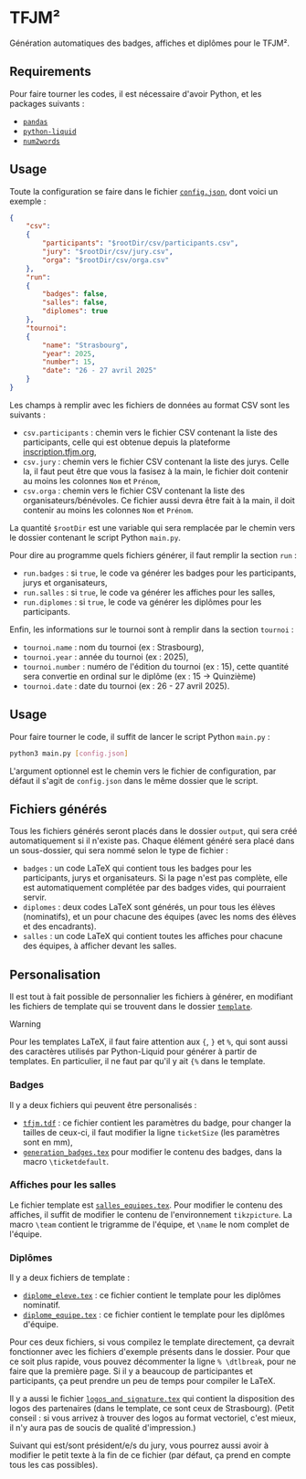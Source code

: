 # TFJM²


Génération automatiques des badges, affiches et diplômes pour le TFJM².


## Requirements

Pour faire tourner les codes, il est nécessaire d'avoir Python, et les packages suivants :
- [`pandas`](https://pypi.org/project/pandas/)
- [`python-liquid`](https://pypi.org/project/python-liquid/)
- [`num2words`](https://pypi.org/project/num2words/)


## Usage

Toute la configuration se faire dans le fichier [`config.json`](config.json), dont voici un exemple :

```json
{
    "csv":
    {
        "participants": "$rootDir/csv/participants.csv",
        "jury": "$rootDir/csv/jury.csv",
        "orga": "$rootDir/csv/orga.csv"
    },
    "run":
    {
        "badges": false,
        "salles": false,
        "diplomes": true
    },
    "tournoi":
    {
        "name": "Strasbourg",
        "year": 2025,
        "number": 15,
        "date": "26 - 27 avril 2025"
    }
}
```

Les champs à remplir avec les fichiers de données au format CSV sont les suivants :
- `csv.participants` : chemin vers le fichier CSV contenant la liste des participants, celle qui est obtenue depuis la plateforme [inscription.tfjm.org](https://inscription.tfjm.org/),
- `csv.jury` : chemin vers le fichier CSV contenant la liste des jurys. Celle la, il faut peut être que vous la fasisez à la main, le fichier doit contenir au moins les colonnes `Nom` et `Prénom`,
- `csv.orga` : chemin vers le fichier CSV contenant la liste des organisateurs/bénévoles. Ce fichier aussi devra être fait à la main, il doit contenir au moins les colonnes `Nom` et `Prénom`.

La quantité `$rootDir` est une variable qui sera remplacée par le chemin vers le dossier contenant le script Python `main.py`.

Pour dire au programme quels fichiers générer, il faut remplir la section `run` :

- `run.badges` : si `true`, le code va générer les badges pour les participants, jurys et organisateurs,
- `run.salles` : si `true`, le code va générer les affiches pour les salles,
- `run.diplomes` : si `true`, le code va générer les diplômes pour les participants.

Enfin, les informations sur le tournoi sont à remplir dans la section `tournoi` :
- `tournoi.name` : nom du tournoi (ex : Strasbourg),
- `tournoi.year` : année du tournoi (ex : 2025),
- `tournoi.number` : numéro de l'édition du tournoi (ex : 15), cette quantité sera convertie en ordinal sur le diplôme (ex : 15 -> Quinzième)
- `tournoi.date` : date du tournoi (ex : 26 - 27 avril 2025).


## Usage

Pour faire tourner le code, il suffit de lancer le script Python `main.py` :

```bash
python3 main.py [config.json]
```
L'argument optionnel est le chemin vers le fichier de configuration, par défaut il s'agit de `config.json` dans le même dossier que le script.


## Fichiers générés

Tous les fichiers générés seront placés dans le dossier `output`, qui sera créé automatiquement si il n'existe pas.
Chaque élément généré sera placé dans un sous-dossier, qui sera nommé selon le type de fichier :

- `badges` : un code LaTeX qui contient tous les badges pour les participants, jurys et organisateurs. Si la page n'est pas complète, elle est automatiquement complétée par des badges vides, qui pourraient servir.
- `diplomes` : deux codes LaTeX sont générés, un pour tous les élèves (nominatifs), et un pour chacune des équipes (avec les noms des élèves et des encadrants).
- `salles` : un code LaTeX qui contient toutes les affiches pour chacune des équipes, à afficher devant les salles.


## Personalisation

Il est tout à fait possible de personnalier les fichiers à générer, en modifiant les fichiers de template qui se trouvent dans le dossier [`template`](template).

> [!WARNING]
> Pour les templates LaTeX, il faut faire attention aux `{`, `}` et `%`, qui sont aussi des caractères utilisés par Python-Liquid pour générer à partir de templates.
> En particulier, il ne faut par qu'il y ait `{%` dans le template.

### Badges

Il y a deux fichiers qui peuvent être personalisés :
- [`tfjm.tdf`](template/tfjm.tdf) : ce fichier contient les paramètres du badge, pour changer la tailles de ceux-ci, il faut modifier la ligne `ticketSize` (les paramètres sont en mm),
- [`generation_badges.tex`](template/generation_badges.tex) pour modifier le contenu des badges, dans la macro `\ticketdefault`.


### Affiches pour les salles

Le fichier template est [`salles_equipes.tex`](template/salles_equipes.tex).
Pour modifier le contenu des affiches, il suffit de modifier le contenu de l'environnement `tikzpicture`.
La macro `\team` contient le trigramme de l'équipe, et `\name` le nom complet de l'équipe.


### Diplômes

Il y a deux fichiers de template :
- [`diplome_eleve.tex`](template/diplome_eleve.tex) : ce fichier contient le template pour les diplômes nominatif.
- [`diplome_equipe.tex`](template/diplome_equipe.tex) : ce fichier contient le template pour les diplômes d'équipe.

Pour ces deux fichiers, si vous compilez le template directement, ça devrait fonctionner avec les fichiers d'exemple présents dans le dossier.
Pour que ce soit plus rapide, vous pouvez décommenter la ligne `% \dtlbreak`, pour ne faire que la première page.
Si il y a beaucoup de participantes et participants, ça peut prendre un peu de temps pour compiler le LaTeX.


Il y a aussi le fichier [`logos_and_signature.tex`](template/logos_and_signature.tex) qui contient la disposition des logos des partenaires (dans le template, ce sont ceux de Strasbourg).
(Petit conseil : si vous arrivez à trouver des logos au format vectoriel, c'est mieux, il n'y aura pas de soucis de qualité d'impression.)

Suivant qui est/sont président/e/s du jury, vous pourrez aussi avoir à modifier le petit texte à la fin de ce fichier (par défaut, ça prend en compte tous les cas possibles).
